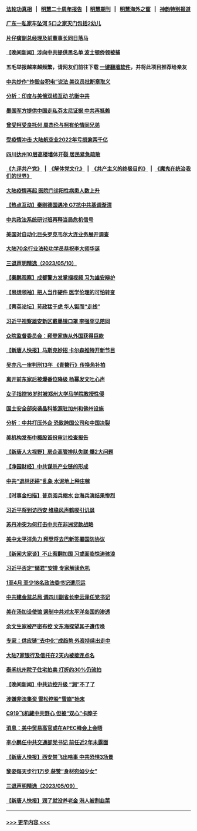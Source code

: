 #### [法轮功真相](https://github.com/gfw-breaker/truth/blob/master/README.md?t=0) &nbsp;&nbsp;|&nbsp;&nbsp; [明慧二十周年报告](https://github.com/gfw-breaker/mh-reports/blob/master/README.md?t=0) &nbsp;&nbsp;|&nbsp;&nbsp;[明慧期刊](https://github.com/gfw-breaker/mh-qikan) &nbsp;&nbsp;|&nbsp;&nbsp; [明慧海外之窗](https://github.com/gfw-breaker/mh-news/blob/master/README.md?t=0) &nbsp;&nbsp;|&nbsp;&nbsp; [神韵特别报道](https://github.com/gfw-breaker/mh-news/blob/master/shenyun.md?t=0)
#### [广东一私家车坠河 5口之家灭门包括2幼儿](../pages/nsc413/n13993691.md?t=05111843) 
#### [片仔癀副总经理及前董事长同日落马](../pages/nsc413/n13993641.md?t=05111843) 
#### [【晚间新闻】涉向中共提供黑名单 波士顿侨领被捕](../pages/nsc413/n13993670.md?t=05111843) 
#### 五毛举报越来越频繁，请网友们前往下载 [一键翻墙软件](https://github.com/gfw-breaker/ssr-accounts)，并将此项目推荐给亲友
#### [中共炒作“炸毁台积电”说法 美议员批断章取义](../pages/nsc413/n13993603.md?t=05111843) 
#### [分析：印度与美俄双线互动 抗衡中共](../pages/nsc413/n13993306.md?t=05111843) 
#### [墨国军方提供中国走私芬太尼证据 中共再抵赖](../pages/nsc413/n13993556.md?t=05111843) 
#### [曾受柯受良托付 周杰伦与柯有伦情同兄弟](../pages/nsc413/n13993323.md?t=05111843) 
#### [受疫情冲击 大陆航空业2022年亏损逾两千亿](../pages/nsc413/n13993427.md?t=05111843) 
#### [四川达州10层高楼墙体开裂 居民紧急疏散](../pages/nsc413/n13993552.md?t=05111843) 
#### [《九评共产党》](https://github.com/begood0513/9ping.md/blob/master/README.md) &nbsp;|&nbsp; [《解体党文化》](../../../../jtdwh.md/blob/master/README.md)  &nbsp;|&nbsp; [《共产主义的终极目的》](../../../../gczydzjmd.md/blob/master/README.md) &nbsp;|&nbsp; [《魔鬼在统治我们的世界》](../../../../mgztzwmdsj.md/blob/master/README.md) 
#### [大陆疫情再起 医院门诊阳性病患人数上升](../pages/nsc413/n13993011.md?t=05111843) 
#### [【热点互动】秦刚德国遇冷 G7抗中共基调渐清](../pages/nsc413/n13993345.md?t=05111843) 
#### [中共政法系统研讨班再释当局危机信号](../pages/nsc413/n13993393.md?t=05111843) 
#### [美国对自动化巨头罗克韦尔大连业务展开调查](../pages/nsc413/n13993295.md?t=05111843) 
#### [大陆70余行业法轮功学员恭祝李大师华诞](../pages/nsc413/n13993034.md?t=05111843) 
#### [三退声明精选（2023/05/10）](../pages/nsc413/n13993415.md?t=05111843) 
#### [【秦鹏观察】成都警方发掌掴视频 习为雄安辩护](../pages/nsc413/n13993340.md?t=05111843) 
#### [【思想领袖】把人当作硬件 医学伦理的可怕转变](../pages/nsc413/n13966844.md?t=05111843) 
#### [【菁英论坛】苛政猛于虎 华人铤而“走线”](../pages/nsc413/n13993330.md?t=05111843) 
#### [习近平视察雄安新区戴墨镜口罩 李强罕见陪同](../pages/nsc413/n13993329.md?t=05111843) 
#### [众院监督委员会：拜登家族从外国获得巨款](../pages/nsc413/n13993301.md?t=05111843) 
#### [【新唐人快报】马斯克妙招 卡尔森推特开新节目](../pages/nsc413/n13993311.md?t=05111843) 
#### [吴亦凡一审判刑13年 《青簪行》传换角补拍](../pages/nsc413/n13993268.md?t=05111843) 
#### [离开前东家后被爆番位降级 杨幂发文吐心声](../pages/nsc413/n13993231.md?t=05111843) 
#### [女子指控16岁时被郑州大学马学院教授性侵](../pages/nsc413/n13993178.md?t=05111843) 
#### [国土安全部突袭晶科能源驻加州和佛州设施](../pages/nsc413/n13993270.md?t=05111843) 
#### [分析：中共打压外企 恐致跨国公司和中国决裂](../pages/nsc413/n13993252.md?t=05111843) 
#### [美机构发布中概股首份审计检查报告](../pages/nsc413/n13993266.md?t=05111843) 
#### [【新唐人大视野】房企高管排队失联 爆2大问题](../pages/nsc413/n13993235.md?t=05111843) 
#### [【净园财经】中共谋杀产业链的形成](../pages/nsc413/n13993205.md?t=05111843) 
#### [中共“退林还耕”乱象 水泥地上种庄稼](../pages/nsc413/n13993159.md?t=05111843) 
#### [【时事金扫描】普京阅兵缩水 台海兵演结果惨烈](../pages/nsc413/n13993177.md?t=05111843) 
#### [习近平将到访西安 维稳风声鹤唳引讥讽](../pages/nsc413/n13993200.md?t=05111843) 
#### [苏丹冲突为何打击中共在非洲贷款战略](../pages/nsc413/n13993193.md?t=05111843) 
#### [美中太平洋角力 拜登将去巴新签署国防协议](../pages/nsc413/n13993088.md?t=05111843) 
#### [【新闻大家谈】不止惹翻加国 习或面临惊涛骇浪](../pages/nsc413/n13993094.md?t=05111843) 
#### [习近平否定“储君”安排 专家解读危机](../pages/nsc413/n13992916.md?t=05111843) 
#### [1至4月 至少18名政法委书记遭厄运](../pages/nsc413/n13992339.md?t=05111843) 
#### [中共建金监总局 调四川副省长李云泽任党书记](../pages/nsc413/n13992951.md?t=05111843) 
#### [美在汤加设使馆 遏制中共对太平洋岛国的渗透](../pages/nsc413/n13993012.md?t=05111843) 
#### [余文生家被严密布控 文东海探望其子遭传唤](../pages/nsc413/n13992628.md?t=05111843) 
#### [专家：供应链“去中化”成趋势 外资持续出走中](../pages/nsc413/n13992904.md?t=05111843) 
#### [大陆7家银行及信托在2天内被接连点名](../pages/nsc413/n13993007.md?t=05111843) 
#### [泰禾杭州院子住宅拍卖 打折约30%仍流拍](../pages/nsc413/n13992970.md?t=05111843) 
#### [【晚间新闻】中共边控升级 “润”不了了](../pages/nsc413/n13992918.md?t=05111843) 
#### [涉嫌非法集资 雪松控股“雪崩”始末](../pages/nsc413/n13992817.md?t=05111843) 
#### [C919飞机藏中共野心 但被“双心”卡脖子](../pages/nsc413/n13991824.md?t=05111843) 
#### [消息：美中贸易高官或在APEC峰会上会晤](../pages/nsc413/n13992700.md?t=05111843) 
#### [李小鹏任中共交通部党书记 前任近2年未露面](../pages/nsc413/n13992714.md?t=05111843) 
#### [【新唐人快报】西安禁飞出啥事 中共恐惧3场景](../pages/nsc413/n13992595.md?t=05111843) 
#### [黎姿每天步行1万步 获赞“身材宛如少女”](../pages/nsc413/n13992600.md?t=05111843) 
#### [三退声明精选（2023/05/09）](../pages/nsc413/n13992584.md?t=05111843) 
#### [【新唐人快报】润了就没养老金 港人被割韭菜](../pages/nsc413/n13992561.md?t=05111843) 

----
#### [ >>> 更早内容 <<< ](../indexes/nsc413-earlier.md)
